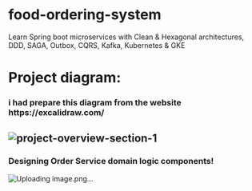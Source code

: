 # food-ordering-system
Learn Spring boot microservices with Clean &amp; Hexagonal architectures, DDD, SAGA, Outbox, CQRS, Kafka, Kubernetes &amp; GKE

<h1>Project diagram:</h1>

<h3>i had prepare this diagram from the website https://excalidraw.com/ </h3>

![project-overview-section-1](https://user-images.githubusercontent.com/83503063/226446892-214431fb-bb7e-4d58-acd1-6b7df5001849.png)
-----------------------------------------------------------------------------------------
<h3> Designing Order Service domain logic components! </h3>

![Uploading image.png…]()

